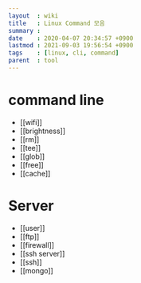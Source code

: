 ```yaml
---
layout  : wiki
title   : Linux Command 모음
summary : 
date    : 2020-04-07 20:34:57 +0900
lastmod : 2021-09-03 19:56:54 +0900
tags    : [linux, cli, command]
parent  : tool
---
```

# command line
  * [[wifi]]
  * [[brightness]]
  * [[rm]]
  * [[tee]]
  * [[glob]]
  * [[free]]
  * [[cache]]
# Server
  * [[user]]
  * [[ftp]]
  * [[firewall]]
  * [[ssh server]]
  * [[ssh]]
  * [[mongo]]
